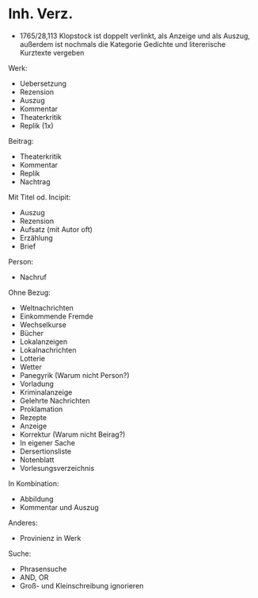 # Inh. Verz.
- 1765/28,113 Klopstock ist doppelt verlinkt, als Anzeige und als Auszug, außerdem ist nochmals die Kategorie Gedichte und litererische Kurztexte vergeben

Werk:
- Uebersetzung 
- Rezension
- Auszug
- Kommentar 
- Theaterkritik
- Replik (1x)

Beitrag:
- Theaterkritik
- Kommentar
- Replik
- Nachtrag

Mit Titel od. Incipit:
- Auszug
- Rezension
- Aufsatz (mit Autor oft)
- Erzählung
- Brief

Person:
- Nachruf

Ohne Bezug:
- Weltnachrichten
- Einkommende Fremde
- Wechselkurse
- Bücher
- Lokalanzeigen
- Lokalnachrichten
- Lotterie
- Wetter
- Panegyrik (Warum nicht Person?)
- Vorladung
- Kriminalanzeige
- Gelehrte Nachrichten
- Proklamation
- Rezepte
- Anzeige
- Korrektur (Warum nicht Beirag?)
- In eigener Sache
- Dersertionsliste
- Notenblatt
- Vorlesungsverzeichnis


In Kombination:
- Abbildung
- Kommentar und Auszug

Anderes:
- Provinienz in Werk


Suche:
- Phrasensuche
- AND, OR
- Groß- und Kleinschreibung ignorieren
